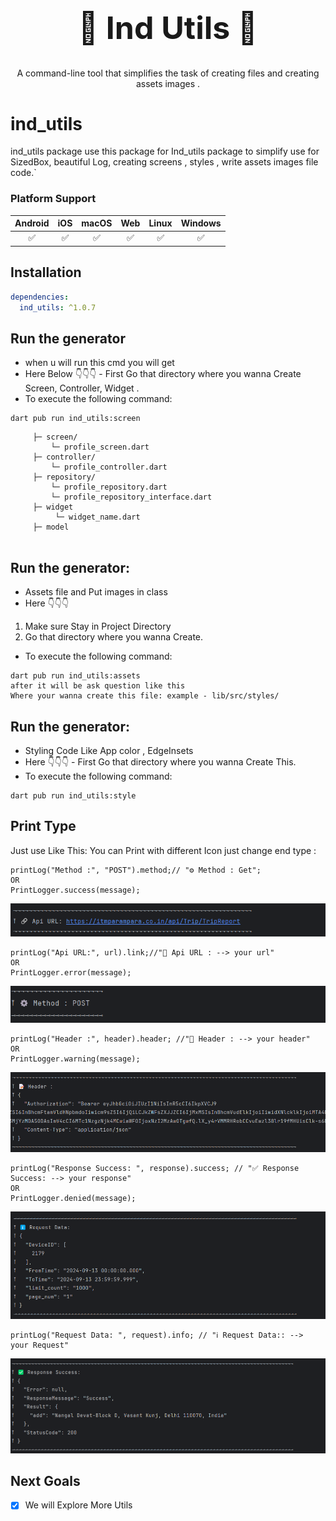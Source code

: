 <div align="center">
  <h1 align="center" style="font-size: 50px;">🍃 Ind Utils 🍃</h1>
  <p align="center">A command-line tool that simplifies the task of creating files and creating assets images .</p>
</div>   

# ind_utils

ind_utils package use this package for Ind_utils package to simplify use for SizedBox, beautiful Log,
creating screens , styles , write assets images file
code.`

### Platform Support

| Android | iOS | macOS | Web | Linux | Windows |
|:-------:|:---:|:-----:|:---:|:-----:|:-------:|
|    ✅    |  ✅  |   ✅   |  ✅  |   ✅   |    ✅    |

## Installation

```yaml
dependencies:
  ind_utils: ^1.0.7
```

## Run the generator

- when u will run this cmd you will get
- Here Below 👇👇👇 - First Go that directory where you wanna Create Screen, Controller, Widget .
- To execute the following command:

```
dart pub run ind_utils:screen
```

```
     ├─ screen/
         └─ profile_screen.dart
     ├─ controller/
         └─ profile_controller.dart     
     ├─ repository/
         └─ profile_repository.dart       
         └─ profile_repository_interface.dart   
     ├─ widget
          └─ widget_name.dart
     ├─ model
         
```

## Run the generator:

- Assets file and Put images in class
- Here 👇👇👇

1. Make sure Stay in Project Directory
2. Go that directory where you wanna Create.

- To execute the following command:

```
dart pub run ind_utils:assets
after it will be ask question like this 
Where your wanna create this file: example - lib/src/styles/
```

## Run the generator:

- Styling Code Like App color , EdgeInsets
- Here 👇👇👇 - First Go that directory where you wanna Create This.
- To execute the following command:

```
dart pub run ind_utils:style
```

## Print Type

Just use Like This: You can Print with different Icon just change end type :

```
printLog("Method :", "POST").method;// "⚙️ Method : Get";
OR
PrintLogger.success(message);
```

![Image Description](https://raw.githubusercontent.com/adobix/ind_utils/refs/heads/main/assets/img_1.png)

```
printLog("Api URL:", url).link;//"🔗 Api URL : --> your url"
OR
PrintLogger.error(message);
```

![Image Description](https://raw.githubusercontent.com/adobix/ind_utils/refs/heads/main/assets/img_2.png)

```
printLog("Header :", header).header; //"📝 Header : --> your header"
OR
PrintLogger.warning(message);
```

![Image Description](https://raw.githubusercontent.com/adobix/ind_utils/refs/heads/main/assets/img_3.png)

```
printLog("Response Success: ", response).success; // "✅ Response Success: --> your response"
OR
PrintLogger.denied(message);
```

![Image Description](https://raw.githubusercontent.com/adobix/ind_utils/refs/heads/main/assets/img_4.png)

```
printLog("Request Data: ", request).info; // "ℹ️ Request Data:: --> your Request"
```

![Image Description](https://raw.githubusercontent.com/adobix/ind_utils/refs/heads/main/assets/img_5.png)

## Next Goals

- [x] We will Explore More Utils
